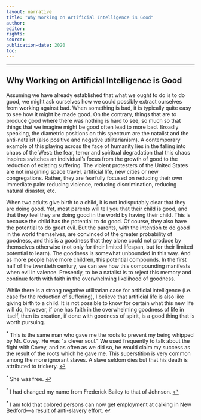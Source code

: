 ```yaml
---
layout: narrative
title: "Why Working on Artificial Intelligence is Good"
author:
editor:
rights:
source:
publication-date: 2020
toc:
---
```


---

## Why Working on Artificial Intelligence is Good

Assuming we have already established that what we ought to do is to do good, we might ask ourselves how we could possibly extract ourselves from working against bad. When something is bad, it is typically quite easy to see how it might be made good. On the contrary, things that are to produce good where there was nothing is hard to see, so much so that things that we imagine might be good often lead to more bad. Broadly speaking, the diametric positions on this spectrum are the natalist and the anti-natalist (also positive and negative utilitarianism). A contemporary example of this playing across the face of humanity lies in the falling into chaos of the West: the fear, terror and spiritual degradation that this chaos inspires switches an individual’s focus from the growth of good to the reduction of existing suffering. The violent protesters of the United States are not imagining space travel, artificial life, new cities or new congregations. Rather, they are fearfully focused on reducing their own immediate pain: reducing violence, reducing discrimination, reducing natural disaster, etc. 

When two adults give birth to a child, it is not indisputably clear that they are doing good. Yet, most parents will tell you that their child is good, and that they feel they are doing good in the world by having their child. This is because the child has the potential to do good. Of course, they also have the potential to do great evil. But the parents, with the intention to do good in the world themselves, are convinced of the greater probability of goodness, and this is a goodness that they alone could not produce by themselves otherwise (not only for their limited lifespan, but for their limited potential to learn). The goodness is somewhat unbounded in this way. And as more people have more children, this potential compounds. In the first half of the twentieth century, we can see how this compounding manifests when evil in valence. Presently, to be a natalist is to reject this memory and continue forth with faith in the overwhelming likelihood of goodness.

While there is a strong negative utilitarian case for artificial intelligence (i.e. case for the reduction of suffering), I believe that artificial life is also like giving birth to a child. It is not possible to know for certain what this new life will do, however, if one has faith in the overwhelming goodness of life in itself, then its creation, if done with goodness of spirit, is a good thing that is worth pursuing.


<!-- Make sure to use &#x21a9;&#xfe0e; to generate ↩︎ manually -->

<sup id="fn1">*</sup> This is the same man who gave me the roots to prevent my being whipped by Mr. Covey. He was "a clever soul." We used frequently to talk about the fight with Covey, and as often as we did so, he would claim my success as the result of the roots which he gave me. This superstition is very common among the more ignorant slaves. A slave seldom dies but that his death is attributed to trickery. [&#x21a9;&#xfe0e;](#ref1)

<sup id="fn2">*</sup> She was free. [&#x21a9;&#xfe0e;](#ref2)

<sup id="fn3">*</sup> I had changed my name from Frederick Bailey to that of Johnson. [&#x21a9;&#xfe0e;](#ref3)

<sup id="fn4">*</sup> I am told that colored persons can now get employment at calking in New Bedford—a result of anti-slavery effort. [&#x21a9;&#xfe0e;](#ref4)
